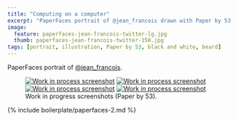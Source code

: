 ```yaml
---
title: "Computing on a computer"
excerpt: "PaperFaces portrait of @jean_francois drawn with Paper by 53 on an iPad."
image: 
  feature: paperfaces-jean-francois-twitter-lg.jpg
  thumb: paperfaces-jean-francois-twitter-150.jpg
tags: [portrait, illustration, Paper by 53, black and white, beard]
---
```


PaperFaces portrait of [@jean_francois](http://twitter.com/jean_francois).

<figure class="half">
	<a href="{{ site.url }}/assets/images/paperfaces-jean-francois-process-1-lg.jpg"><img src="{{ site.url }}/assets/images/paperfaces-jean-francois-process-1-600.jpg" alt="Work in process screenshot"></a>
	<a href="{{ site.url }}/assets/images/paperfaces-jean-francois-process-2-lg.jpg"><img src="{{ site.url }}/assets/images/paperfaces-jean-francois-process-2-600.jpg" alt="Work in process screenshot"></a>
	<a href="{{ site.url }}/assets/images/paperfaces-jean-francois-process-3-lg.jpg"><img src="{{ site.url }}/assets/images/paperfaces-jean-francois-process-3-600.jpg" alt="Work in process screenshot"></a>
	<a href="{{ site.url }}/assets/images/paperfaces-jean-francois-process-4-lg.jpg"><img src="{{ site.url }}/assets/images/paperfaces-jean-francois-process-4-600.jpg" alt="Work in process screenshot"></a>
	<figcaption>Work in progress screenshots (Paper by 53).</figcaption>
</figure>

{% include boilerplate/paperfaces-2.md %}